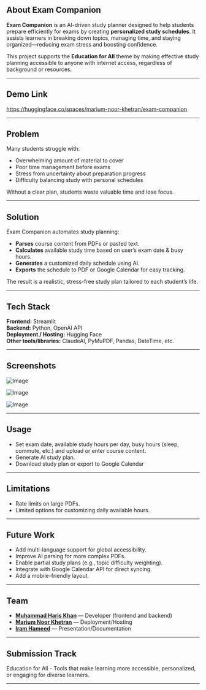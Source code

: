 
## About Exam Companion
**Exam Companion** is an AI-driven study planner designed to help students prepare efficiently for exams by creating **personalized study schedules**.   It assists learners in breaking down topics, managing time, and staying organized—reducing exam stress and boosting confidence.  

This project supports the **Education for All** theme by making effective study planning accessible to anyone with internet access, regardless of background or resources.

---

## Demo Link
https://huggingface.co/spaces/marium-noor-khetran/exam-companion 

---

## Problem
Many students struggle with:
- Overwhelming amount of material to cover  
- Poor time management before exams  
- Stress from uncertainty about preparation progress  
- Difficulty balancing study with personal schedules  

Without a clear plan, students waste valuable time and lose focus.

---

## Solution
Exam Companion automates study planning:
- **Parses** course content from PDFs or pasted text.  
- **Calculates** available study time based on user’s exam date & busy hours.  
- **Generates** a customized daily schedule using AI.  
- **Exports** the schedule to PDF or Google Calendar for easy tracking.  

The result is a realistic, stress-free study plan tailored to each student’s life.

---

## Tech Stack
**Frontend:** Streamlit  
**Backend:** Python, OpenAI API    
**Deployment / Hosting:** Hugging Face    
**Other tools/libraries:** ClaudeAI, PyMuPDF, Pandas, DateTime, etc.

---

## Screenshots
![Image](https://github.com/user-attachments/assets/bc33bc11-8aef-4cdf-945e-efa82fe84581)

![Image](https://github.com/user-attachments/assets/f693d7c0-44da-4c87-8b4f-8b78b840238f)

![Image](https://github.com/user-attachments/assets/d7f30af6-a629-4881-a5ca-09de6caec617)  

---

## Usage
- Set exam date, available study hours per day, busy hours (sleep, commute, etc.) and upload or enter course content.
- Generate AI study plan.
- Download study plan or export to Google Calendar

---

## Limitations
- Rate limits on large PDFs.
- Limited options for customizing daily available hours.

---

## Future Work
- Add multi-language support for global accessibility.
- Improve AI parsing for more complex PDFs.
- Enable partial study plans (e.g., topic difficulty weighting).
- Integrate with Google Calendar API for direct syncing.
- Add a mobile-friendly layout.

---

## Team
- [**Muhammad Haris Khan**](https://github.com/ali-haris) — Developer (frontend and backend)
- [**Marium Noor Khetran**](https://github.com/mariumnoorkhetran) — Deployment/Hosting  
- [**Iram Hameed**](https://github.com/se-iram) — Presentation/Documentation

---
## Submission Track

Education for All - Tools that make learning more accessible, personalized, or engaging for diverse learners.

---
